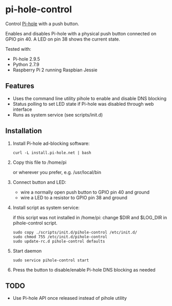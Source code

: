 # pi-hole-control
 
Control [Pi-hole](https://pi-hole.net/) with a push button. 

Enables and disables Pi-hole with a physical push button connected on GPIO pin 40. A LED on pin 38 shows the current state.

Tested with: 
- Pi-hole 2.9.5
- Python 2.7.9
- Raspberry Pi 2 running Raspbian Jessie

## Features
- Uses the command line utility pihole to enable and disable DNS blocking
- Status polling to set LED state if Pi-hole was disabled through web interface
- Runs as system service (see scripts/init.d)

## Installation
1. Install Pi-hole ad-blocking software: 
    ```
    curl -L install.pi-hole.net | bash
    ```
1. Copy this file to /home/pi 

   or wherever you prefer, e.g. /usr/local/bin
1. Connect button and LED:
   * wire a normally open push button to GPIO pin 40 and ground
   * wire a LED to a resistor to GPIO pin 38 and ground
1. Install script as system service:

   if this script was not installed in /home/pi: change $DIR and $LOG_DIR in pihole-control script.
    ```
    sudo copy ./scripts/init.d/pihole-control /etc/init.d/
    sudo chmod 755 /etc/init.d/pihole-control
    sudo update-rc.d pihole-control defaults
    ```
1. Start daemon
    ```
    sudo service pihole-control start
    ```
1. Press the button to disable/enable Pi-hole DNS blocking as needed
  
## TODO
- Use Pi-hole API once released instead of pihole utility 
